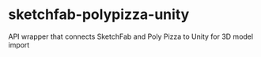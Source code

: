 # sketchfab-polypizza-unity
API wrapper that connects SketchFab and Poly Pizza to Unity for 3D model import 
